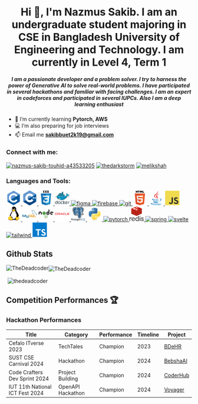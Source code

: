 <h1 align="center">Hi 👋, I'm Nazmus Sakib. I am an undergraduate student majoring in CSE in Bangladesh University of Engineering and Technology. I am currently in Level 4, Term 1</h1>
<h5 align="center">I am a passionate developer and a problem solver. I try to harness the power of Generative AI to solve real-world problems. I have participated in several hackathons and familiar with facing challenges. I am an expert in codeforces and participated in several IUPCs. Also I am a deep learning enthusiast</h5>

- 🌱 I’m currently learning **Pytorch, AWS**
- 💻 I’m also preparing for job interviews  
- 📫 Email me **sakibbuet2k19@gmail.com**

<h3 align="left">Connect with me:</h3>
<p align="left">
<a href="https://linkedin.com/in/nazmus-sakib-touhid-a43533205" target="blank"><img align="center" src="https://raw.githubusercontent.com/rahuldkjain/github-profile-readme-generator/master/src/images/icons/Social/linked-in-alt.svg" alt="nazmus-sakib-touhid-a43533205" height="30" width="40" /></a>
<a href="https://kaggle.com/thedarkstorm" target="blank"><img align="center" src="https://raw.githubusercontent.com/rahuldkjain/github-profile-readme-generator/master/src/images/icons/Social/kaggle.svg" alt="thedarkstorm" height="30" width="40" /></a>
<a href="https://codeforces.com/profile/melikshah" target="blank"><img align="center" src="https://raw.githubusercontent.com/rahuldkjain/github-profile-readme-generator/master/src/images/icons/Social/codeforces.svg" alt="melikshah" height="30" width="40" /></a>
</p>

<h3 align="left">Languages and Tools:</h3>
<p align="left"> <a href="https://www.cprogramming.com/" target="_blank" rel="noreferrer"> <img src="https://raw.githubusercontent.com/devicons/devicon/master/icons/c/c-original.svg" alt="c" width="40" height="40"/> </a> <a href="https://www.w3schools.com/cpp/" target="_blank" rel="noreferrer"> <img src="https://raw.githubusercontent.com/devicons/devicon/master/icons/cplusplus/cplusplus-original.svg" alt="cplusplus" width="40" height="40"/> </a> <a href="https://www.w3schools.com/css/" target="_blank" rel="noreferrer"> <img src="https://raw.githubusercontent.com/devicons/devicon/master/icons/css3/css3-original-wordmark.svg" alt="css3" width="40" height="40"/> </a> <a href="https://www.docker.com/" target="_blank" rel="noreferrer"> <img src="https://raw.githubusercontent.com/devicons/devicon/master/icons/docker/docker-original-wordmark.svg" alt="docker" width="40" height="40"/> </a> <a href="https://www.figma.com/" target="_blank" rel="noreferrer"> <img src="https://www.vectorlogo.zone/logos/figma/figma-icon.svg" alt="figma" width="40" height="40"/> </a> <a href="https://firebase.google.com/" target="_blank" rel="noreferrer"> <img src="https://www.vectorlogo.zone/logos/firebase/firebase-icon.svg" alt="firebase" width="40" height="40"/> </a> <a href="https://git-scm.com/" target="_blank" rel="noreferrer"> <img src="https://www.vectorlogo.zone/logos/git-scm/git-scm-icon.svg" alt="git" width="40" height="40"/> </a> <a href="https://www.w3.org/html/" target="_blank" rel="noreferrer"> <img src="https://raw.githubusercontent.com/devicons/devicon/master/icons/html5/html5-original-wordmark.svg" alt="html5" width="40" height="40"/> </a> <a href="https://www.java.com" target="_blank" rel="noreferrer"> <img src="https://raw.githubusercontent.com/devicons/devicon/master/icons/java/java-original.svg" alt="java" width="40" height="40"/> </a> <a href="https://developer.mozilla.org/en-US/docs/Web/JavaScript" target="_blank" rel="noreferrer"> <img src="https://raw.githubusercontent.com/devicons/devicon/master/icons/javascript/javascript-original.svg" alt="javascript" width="40" height="40"/> </a> <a href="https://www.linux.org/" target="_blank" rel="noreferrer"> <img src="https://raw.githubusercontent.com/devicons/devicon/master/icons/linux/linux-original.svg" alt="linux" width="40" height="40"/> </a> <a href="https://www.mysql.com/" target="_blank" rel="noreferrer"> <img src="https://raw.githubusercontent.com/devicons/devicon/master/icons/mysql/mysql-original-wordmark.svg" alt="mysql" width="40" height="40"/> </a> <a href="https://nodejs.org" target="_blank" rel="noreferrer"> <img src="https://raw.githubusercontent.com/devicons/devicon/master/icons/nodejs/nodejs-original-wordmark.svg" alt="nodejs" width="40" height="40"/> </a> <a href="https://www.oracle.com/" target="_blank" rel="noreferrer"> <img src="https://raw.githubusercontent.com/devicons/devicon/master/icons/oracle/oracle-original.svg" alt="oracle" width="40" height="40"/> </a> <a href="https://www.postgresql.org" target="_blank" rel="noreferrer"> <img src="https://raw.githubusercontent.com/devicons/devicon/master/icons/postgresql/postgresql-original-wordmark.svg" alt="postgresql" width="40" height="40"/> </a> <a href="https://www.python.org" target="_blank" rel="noreferrer"> <img src="https://raw.githubusercontent.com/devicons/devicon/master/icons/python/python-original.svg" alt="python" width="40" height="40"/> </a> <a href="https://pytorch.org/" target="_blank" rel="noreferrer"> <img src="https://www.vectorlogo.zone/logos/pytorch/pytorch-icon.svg" alt="pytorch" width="40" height="40"/> </a> <a href="https://redis.io" target="_blank" rel="noreferrer"> <img src="https://raw.githubusercontent.com/devicons/devicon/master/icons/redis/redis-original-wordmark.svg" alt="redis" width="40" height="40"/> </a> <a href="https://spring.io/" target="_blank" rel="noreferrer"> <img src="https://www.vectorlogo.zone/logos/springio/springio-icon.svg" alt="spring" width="40" height="40"/> </a> <a href="https://svelte.dev" target="_blank" rel="noreferrer"> <img src="https://upload.wikimedia.org/wikipedia/commons/1/1b/Svelte_Logo.svg" alt="svelte" width="40" height="40"/> </a> <a href="https://tailwindcss.com/" target="_blank" rel="noreferrer"> <img src="https://www.vectorlogo.zone/logos/tailwindcss/tailwindcss-icon.svg" alt="tailwind" width="40" height="40"/> </a> <a href="https://www.typescriptlang.org/" target="_blank" rel="noreferrer"> <img src="https://raw.githubusercontent.com/devicons/devicon/master/icons/typescript/typescript-original.svg" alt="typescript" width="40" height="40"/> </a> </p>

## Github Stats  
<p><img align="left" src="https://github-readme-stats.vercel.app/api/top-langs?username=TheDeadcoder&show_icons=true&locale=en&layout=compact" alt="TheDeadcoder" /></p>

<p><img align="center" src="https://github-readme-streak-stats.herokuapp.com/?user=TheDeadcoder&" alt="TheDeadcoder" /></p>

<p>&nbsp;<img align="center" src="https://github-readme-stats.vercel.app/api?username=thedeadcoder&show_icons=true&locale=en" alt="thedeadcoder" /></p>

## Competition Performances 🏆
### Hackathon Performances 

| Title               | Category      | Performance        |  Timeline | Project          |
| -----------         | -----------      |  -----------     |-----------|------------------|
| Cefalo ITverse 2023| TechTales   | Champion          | 2023      | [BDeHR](https://github.com/Therap-BDEHR) |
| SUST CSE Carnival 2024| Hackathon   | Champion          | 2024      | [BebshaAI](https://github.com/TheDeadcoder/sust-backend) |
| Code Crafters Dev Sprint 2024           | Project Building   | Champion   | 2024   | [CoderHub](https://github.com/TheDeadcoder/coderhub)|
|IUT 11th National ICT Fest 2024     | OpenAPI Hackathon         | Champion   | 2024      |[Voyager](https://github.com/IUTCS-24-OpenAPI-Hackathon/BUET_Genesis)|
